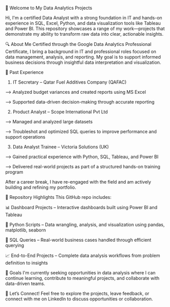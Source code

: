👋 Welcome to My Data Analytics Projects

Hi, I'm a certified Data Analyst with a strong foundation in IT and hands-on experience in SQL, Excel, Python, and data visualization tools like Tableau and Power BI. This repository showcases a range of my work—projects that demonstrate my ability to transform raw data into clear, actionable insights.

🔍 About Me
Certified through the Google Data Analytics Professional Certificate, I bring a background in IT and professional roles focused on data management, analysis, and reporting. My goal is to support informed business decisions through insightful data interpretation and visualization.

💼 Past Experience
1. IT Secretary – Qatar Fuel Additives Company (QAFAC)
   
--> Analyzed budget variances and created reports using MS Excel

--> Supported data-driven decision-making through accurate reporting

2. Product Analyst – Scope International Pvt Ltd
   
--> Managed and analyzed large datasets

--> Troubleshot and optimized SQL queries to improve performance and support operations

3. Data Analyst Trainee – Victoria Solutions (UK)
   
--> Gained practical experience with Python, SQL, Tableau, and Power BI

--> Delivered real-world projects as part of a structured hands-on training program

After a career break, I have re-engaged with the field and am actively building and refining my portfolio.

📁 Repository Highlights
This GitHub repo includes:

📊 Dashboard Projects – Interactive dashboards built using Power BI and Tableau

🐍 Python Scripts – Data wrangling, analysis, and visualization using pandas, matplotlib, seaborn

🧮 SQL Queries – Real-world business cases handled through efficient querying

📈 End-to-End Projects – Complete data analysis workflows from problem definition to insights

🚀 Goals
I'm currently seeking opportunities in data analysis where I can continue learning, contribute to meaningful projects, and collaborate with data-driven teams.

🤝 Let’s Connect!
Feel free to explore the projects, leave feedback, or connect with me on LinkedIn to discuss opportunities or collaboration.

